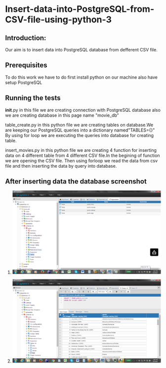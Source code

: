# Insert-data-into-PostgreSQL-from-CSV-file-using-python-3


## Introduction:
Our aim is to insert data into PostgreSQL database from defferent CSV file.

## Prerequisites
To do this work we have to do first install python on our machine also have setup PostgreSQL

## Running the tests
 __init__.py in this file we are creating connection with PostgreSQL database also we are creating database in this page name "movie_db"

table_create.py in this python file we are creating tables on database.We are keeping our PostgreSQL queries into a dictionary named"TABLES={}"
By using for loop we are executing the queries into database for creating table.

insert_movies.py in this python file we are creating 4 function for inserting data on 4 different  table from 4 different CSV file.In
the begining of function we are opening the CSV file.
Then using forloop we read the data from csv file and then inserting the data by query into database.
 
## After inserting data the database screenshot
1. ![Screenshot of full database](https://github.com/sabiul/Insert-data-into-PostgreSQL-from-CSV-file-using-python-3/blob/master/screenshot/home.png "Screenshot of full database")

2. ![Movies Table](https://github.com/sabiul/Insert-data-into-PostgreSQL-from-CSV-file-using-python-3/blob/master/screenshot/scrn-.png "Movies Table")
